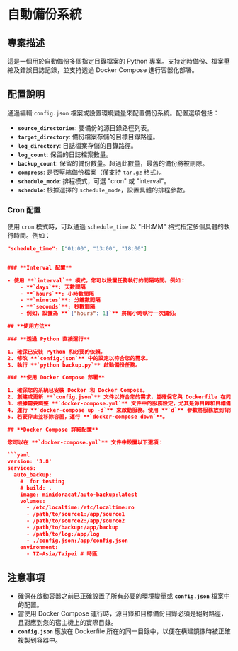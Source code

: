 # **自動備份系統**

## **專案描述**

這是一個用於自動備份多個指定目錄檔案的 Python 專案。支持定時備份、檔案壓縮及錯誤日誌記錄，並支持透過 Docker Compose 進行容器化部署。

## **配置說明**

通過編輯 `config.json` 檔案或設置環境變量來配置備份系統。配置選項包括：

- **`source_directories`**: 要備份的源目錄路徑列表。
- **`target_directory`**: 備份檔案存儲的目標目錄路徑。
- **`log_directory`**: 日誌檔案存儲的目錄路徑。
- **`log_count`**: 保留的日誌檔案數量。
- **`backup_count`**: 保留的備份數量。超過此數量，最舊的備份將被刪除。
- **`compress`**: 是否壓縮備份檔案（僅支持 `tar.gz` 格式）。
- **`schedule_mode`**: 排程模式，可選 "cron" 或 "interval"。
- **`schedule`**: 根據選擇的 `schedule_mode`，設置具體的排程參數。

### **Cron 配置**

使用 `cron` 模式時，可以通過 `schedule_time` 以 "HH:MM" 格式指定多個具體的執行時間。例如：

```json
"schedule_time": ["01:00", "13:00", "18:00"]


### **Interval 配置**

- 使用 **`interval`** 模式，您可以設置任務執行的間隔時間。例如：
    - **`days`**: 天數間隔
    - **`hours`**: 小時數間隔
    - **`minutes`**: 分鐘數間隔
    - **`seconds`**: 秒數間隔
    - 例如，設置為 **`{"hours": 1}`** 將每小時執行一次備份。

## **使用方法**

### **透過 Python 直接運行**

1. 確保已安裝 Python 和必要的依賴。
2. 修改 **`config.json`** 中的設定以符合您的需求。
3. 執行 **`python backup.py`** 啟動備份任務。

### **使用 Docker Compose 部署**

1. 確保您的系統已安裝 Docker 和 Docker Compose。
2. 創建或更新 **`config.json`** 文件以符合您的需求，並確保它與 Dockerfile 在同一目錄中。
3. 根據需要調整 **`docker-compose.yml`** 文件中的服務設定，尤其是源目錄和目標備份目錄的卷映射，以及環境變量的配置。
4. 運行 **`docker-compose up -d`** 來啟動服務。使用 **`d`** 參數將服務放到背景運行。
5. 若要停止並移除容器，運行 **`docker-compose down`**。

## **Docker Compose 詳細配置**

您可以在 **`docker-compose.yml`** 文件中設置以下選項：

```yaml
version: '3.8'
services:
  auto_backup:
    #  for testing 
    # build: .
    image: minidoracat/auto-backup:latest
    volumes:
      - /etc/localtime:/etc/localtime:ro
      - /path/to/source1:/app/source1
      - /path/to/source2:/app/source2
      - /path/to/backup:/app/backup
      - /path/to/log:/app/log
      - ./config.json:/app/config.json
    environment:
      - TZ=Asia/Taipei # 時區

```


## **注意事項**

- 確保在啟動容器之前已正確設置了所有必要的環境變量或 **`config.json`** 檔案中的配置。
- 當使用 Docker Compose 運行時，源目錄和目標備份目錄必須是絕對路徑，且對應到您的宿主機上的實際目錄。
- **`config.json`** 應放在 Dockerfile 所在的同一目錄中，以便在構建鏡像時被正確複製到容器中。